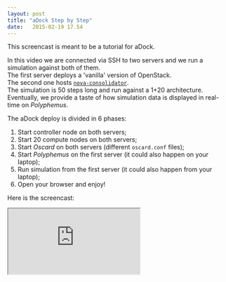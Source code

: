 ```yaml
---
layout: post
title: "aDock Step by Step"
date:   2015-02-19 17.54
---
```


This screencast is meant to be a tutorial for aDock.

In this video we are connected via SSH to two servers and we run a simulation against both of them.  
The first server deploys a 'vanilla' version of OpenStack.  
The second one hosts [`nova-consolidator`](https://blueprints.launchpad.net/nova/+spec/nova-consolidator).  
The simulation is 50 steps long and run against a 1+20 architecture.  
Eventually, we provide a taste of how simulation data is displayed in real-time on _Polyphemus_.

The aDock deploy is divided in 6 phases:

1. Start controller node on both servers;
2. Start 20 compute nodes on both servers;
3. Start _Oscard_ on both servers (different `oscard.conf` files);
4. Start _Polyphemus_ on the first server (it could also happen on your laptop);
5. Run simulation from the first server (it could also happen from your laptop);
6. Open your browser and enjoy!

Here is the screencast:

<div class="embed-responsive embed-responsive-16by9">
  <iframe class="embed-responsive-item" src="https://www.youtube.com/embed/_22WaEyaIkw"></iframe>
</div>